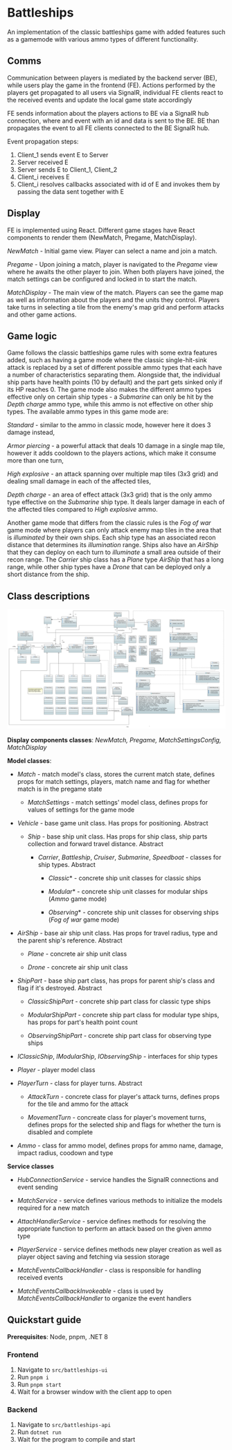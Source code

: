 # Battleships
An implementation of the classic battleships game with added features such as a gamemode with various ammo types of different functionality.

## Comms
Communication between players is mediated by the backend server (BE), while users play the game in the frontend (FE). Actions performed by the players get propagated to all users via SignalR, individual FE clients react to the received events and update the local game state accordingly

FE sends information about the players actions to BE via a SignalR hub connection, where and event with an id and data is sent to the BE. BE than propagates the event to all FE clients connected to the BE SignalR hub.

Event propagation steps:
1. Client_1 sends event E to Server
1. Server received E
1. Server sends E to Client_1, Client_2
1. Client_i receives E
1. Client_i resolves callbacks associated with id of E and invokes them by passing the data sent together with E

## Display
FE is implemented using React. Different game stages have React components to render them (NewMatch, Pregame, MatchDisplay).

*NewMatch* - Initial game view. Player can select a name and join a match.

*Pregame* - Upon joining a match, player is navigated to the *Pregame* view where he awaits the other player to join. When both players have joined, the match settings can be configured and locked in to start the match.

*MatchDisplay* - The main view of the match. Players can see the game map as well as information about the players and the units they control. Players take turns in selecting a tile from the enemy's map grid and perform attacks and other game actions.

## Game logic

Game follows the classic battleships game rules with some extra features added, such as having a game mode where the classic single-hit-sink attack is replaced by a set of different possible ammo types that each have a number of characteristics separating them. Alongside that, the individual ship parts have health points (10 by default) and the part gets sinked only if its HP reaches 0. The game mode also makes the different ammo types effective only on certain ship types - a *Submarine* can only be hit by the *Depth charge* ammo type, while this ammo is not effective on other ship types. The available ammo types in this game mode are:

*Standard* - similar to the ammo in classic mode, however here it does 3 damage instead,

*Armor piercing* - a powerful attack that deals 10 damage in a single map tile, however it adds cooldown to the players actions, which make it consume more than one turn,

*High explosive* - an attack spanning over multiple map tiles (3x3 grid) and dealing small damage in each of the affected tiles,

*Depth charge* - an area of effect attack (3x3 grid) that is the only ammo type effective on the *Submarine* ship type. It deals larger damage in each of the affected tiles compared to *High explosive* ammo.

Another game mode that differs from the classic rules is the *Fog of war* game mode where players can only attack enemy map tiles in the area that is *illuminated* by their own ships. Each ship type has an associated recon distance that determines its *illumination* range. Ships also have an *AirShip* that they can deploy on each turn to *illuminate* a small area outside of their recon range. The *Carrier* ship class has a *Plane* type *AirShip* that has a long range, while other ship types have a *Drone* that can be deployed only a short distance from the ship.

## Class descriptions

![image info](./docs/class_diagram/model.png)

**Display components classes**: *NewMatch, Pregame, MatchSettingsConfig, MatchDisplay*

**Model classes**:

- *Match* - match model's class, stores the current match state, defines props for match settings, players, match name and flag for whether match is in the pregame state

  - *MatchSettings* - match settings' model class, defines props for values of settings for the game mode

- *Vehicle* - base game unit class. Has props for positioning. Abstract

  - *Ship* - base ship unit class. Has props for ship class, ship parts collection and forward travel distance. Abstract

    - *Carrier*, *Battleship*, *Cruiser*, *Submarine*, *Speedboat* - classes for ship types. Abstract

      - *Classic** - concrete ship unit classes for classic ships
      
      - *Modular** - concrete ship unit classes for modular ships (*Ammo* game mode)

      - *Observing** - concrete ship unit classes for observing ships (*Fog of war* game mode)

- *AirShip* - base air ship unit class. Has props for travel radius, type and the parent ship's reference. Abstract

  - *Plane* - concrete air ship unit class

  - *Drone* - concrete air ship unit class

- *ShipPart* - base ship part class, has props for parent ship's class and flag if it's destroyed. Abstract

  - *ClassicShipPart* - concrete ship part class for classic type ships

  - *ModularShipPart* - concrete ship part class for modular type ships, has props for part's health point count

  - *ObservingShipPart* - concrete ship part class for observing type ships

- *IClassicShip*, *IModularShip*, *IObservingShip* - interfaces for ship types

- *Player* - player model class

- *PlayerTurn* - class for player turns. Abstract

  - *AttackTurn* - concrete class for player's attack turns, defines props for the tile and ammo for the attack

  - *MovementTurn* - concreate class for player's movement turns, defines props for the selected ship and flags for whether the turn is disabled and complete

- *Ammo* - class for ammo model, defines props for ammo name, damage, impact radius, coodown and type

**Service classes**

- *HubConnectionService* - service handles the SignalR connections and event sending

- *MatchService* - service defines various methods to initialize the models required for a new match 

- *AttachHandlerService* - service defines methods for resolving the appropriate function to perform an attack based on the given ammo type

- *PlayerService* - service defines methods new player creation as well as player object saving and fetching via session storage

- *MatchEventsCallbackHandler* - class is responsible for handling received events

- *MatchEventsCallbackInvokeable* - class is used by *MatchEventsCallbackHandler* to organize the event handlers

## Quickstart guide

**Prerequisites**: Node, pnpm, .NET 8

### Frontend

1. Navigate to `src/battleships-ui`
1. Run `pnpm i`
1. Run `pnpm start`
1. Wait for a browser window with the client app to open

### Backend

1. Navigate to `src/battleships-api`
1. Run `dotnet run`
1. Wait for the program to compile and start

